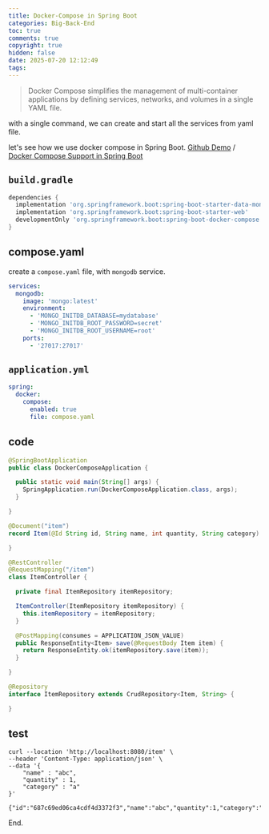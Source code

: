 ```yaml
---
title: Docker-Compose in Spring Boot
categories: Big-Back-End
toc: true
comments: true
copyright: true
hidden: false
date: 2025-07-20 12:12:49
tags:
---
```


> Docker Compose simplifies the management of multi-container applications by defining services, networks, and volumes in a single YAML file. 

with a single command, we can create and start all the services from yaml file.

let's see how we use docker compose in Spring Boot. [Github Demo](https://github.com/mjd507/docker-compose) / [Docker Compose Support in Spring Boot](https://www.baeldung.com/docker-compose-support-spring-boot)

<!--more-->

## `build.gradle` 
```gradle
dependencies {
  implementation 'org.springframework.boot:spring-boot-starter-data-mongodb'
  implementation 'org.springframework.boot:spring-boot-starter-web'
  developmentOnly 'org.springframework.boot:spring-boot-docker-compose'
}

```

## compose.yaml

create a `compose.yaml` file, with `mongodb` service.

```yml
services:
  mongodb:
    image: 'mongo:latest'
    environment:
      - 'MONGO_INITDB_DATABASE=mydatabase'
      - 'MONGO_INITDB_ROOT_PASSWORD=secret'
      - 'MONGO_INITDB_ROOT_USERNAME=root'
    ports:
      - '27017:27017'
```

## `application.yml`

```yml
spring:
  docker:
    compose:
      enabled: true
      file: compose.yaml
```

## code

```java
@SpringBootApplication
public class DockerComposeApplication {

  public static void main(String[] args) {
    SpringApplication.run(DockerComposeApplication.class, args);
  }

}

@Document("item")
record Item(@Id String id, String name, int quantity, String category) {

}

@RestController
@RequestMapping("/item")
class ItemController {

  private final ItemRepository itemRepository;

  ItemController(ItemRepository itemRepository) {
    this.itemRepository = itemRepository;
  }

  @PostMapping(consumes = APPLICATION_JSON_VALUE)
  public ResponseEntity<Item> save(@RequestBody Item item) {
    return ResponseEntity.ok(itemRepository.save(item));
  }

}

@Repository
interface ItemRepository extends CrudRepository<Item, String> {

}
```

## test

```shell
curl --location 'http://localhost:8080/item' \
--header 'Content-Type: application/json' \
--data '{
    "name" : "abc",
    "quantity" : 1,
    "category" : "a"
}'

{"id":"687c69ed06ca4cdf4d3372f3","name":"abc","quantity":1,"category":"a"}
```



End.


